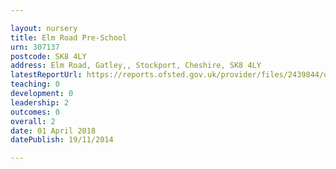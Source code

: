 ```yaml
---

layout: nursery
title: Elm Road Pre-School
urn: 307137
postcode: SK8 4LY
address: Elm Road, Gatley,, Stockport, Cheshire, SK8 4LY
latestReportUrl: https://reports.ofsted.gov.uk/provider/files/2439844/urn/307137.pdf
teaching: 0
development: 0
leadership: 2
outcomes: 0
overall: 2
date: 01 April 2018 
datePublish: 19/11/2014

---
```

